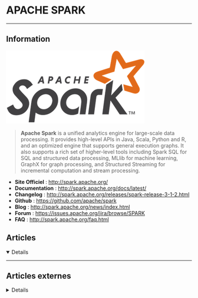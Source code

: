 # APACHE SPARK
---

## <i class="fa-solid fa-hashtag"></i> Information

![Logo](../../_media/apps/apache_spark/apache_spark_logo.png ':size=250 :no-zoom')


> <i class="fa-solid fa-quote-left"></i> **Apache Spark** is a unified analytics engine for large-scale data processing. It provides high-level APIs in Java, Scala, Python and R, and an optimized engine that supports general execution graphs. It also supports a rich set of higher-level tools including Spark SQL for SQL and structured data processing, MLlib for machine learning, GraphX for graph processing, and Structured Streaming for incremental computation and stream processing. <i class="fa-solid fa-quote-left fa-rotate-180"></i>

- <i class="fa-solid fa-globe"></i> **Site Officiel** : http://spark.apache.org/
- <i class="fa-solid fa-book"></i> **Documentation** : http://spark.apache.org/docs/latest/
- <i class="fa-solid fa-file-circle-question"></i> **Changelog** : http://spark.apache.org/releases/spark-release-3-1-2.html
- <i class="fa-brands fa-github"></i> **Github** : https://github.com/apache/spark
- <i class="fab fa-blogger-b"></i> **Blog** : http://spark.apache.org/news/index.html
- <i class="fas fa-comments"></i> **Forum** : https://issues.apache.org/jira/browse/SPARK
- <i class="far fa-question-circle"></i> **FAQ** : http://spark.apache.org/faq.html 

## <i class="fa-regular fa-newspaper"></i> Articles

<details open>

</details>

---

## <i class="fa-solid fa-glasses"></i> Articles externes

<details>

- [How to Install Apache Spark on Debian 11](https://www.howtoforge.com/how-to-install-apache-spark-on-debian-11/)
- [Installing Apache Spark on Ubuntu](https://linuxhint.com/install-apache-spark-ubuntu/)
- [High-Performance Batch Processing Using Apache Spark and Spring Batch](https://dzone.com/articles/using-apache-spark-and-spring-batch-for-processing)
- [Apache Spark and Talend: Performance and Tuning](https://dzone.com/articles/apache-spark-and-talend-performance-and-tuning)
- [Apache Spark vs Apache Storm](https://dzone.com/articles/apache-spark-vs-apache-storm)
- [Apache Spark: Resilient Distributed Datasets](https://dzone.com/articles/apache-spark-resilient-distributed-datasets)
- [Benefits and Examples of Using Apache Spark With PySpark](https://dzone.com/articles/the-benefits-amp-examples-of-using-apache-spark-wi)
- [Big Data with PostgreSQL and Apache Spark](https://severalnines.com/database-blog/big-data-postgresql-and-apache-spark)
- [Building Recommendation System with Scala and Apache Spark [Tutorial]](https://hub.packtpub.com/building-recommendation-system-with-scala-and-apache-spark-tutorial/)
- [Building Sales Recommendation Engine With Apache Spark](https://dzone.com/articles/building-sales-recommendation-engine-with-apache-s)
- [Database Operations on Cassandra and Oracle Using Apache Spark](https://dzone.com/articles/database-operations-on-cassandra-and-oracle-using)
- [Developing a Graph in Spark and Scala](https://dzone.com/articles/bigdata-developing-a-graph-in-spark-and-scala)
- [Dynamic Partition Pruning in Spark 3.0](https://dzone.com/articles/dynamic-partition-pruning-in-spark-30)
- [Example of ETL Application Using Apache Spark and Hive](https://dzone.com/articles/example-of-etl-application-using-apache-spark-and)
- [Fuzzy Matching and Deduplicating Hundreds of Millions of Records using Apache Spark](https://towardsdatascience.com/fuzzy-matching-and-deduplicating-hundreds-of-millions-of-records-using-apache-spark-93d0f095001f)
- [Guide to Partitions Calculation for Processing Data Files in Apache Spark](https://dzone.com/articles/guide-to-partitions-calculation-for-processing-dat)
- [Hands-On With Spark: Creating a Fast Data Pipeline](https://dzone.com/articles/hands-on-with-spark-creating-a-fast-data-pipeline)
- [How Spark Internally Executes a Program](https://dzone.com/articles/how-spark-internally-executes-a-program)
- [How to Install and Setup Apache Spark on Ubuntu/Debian](https://www.tecmint.com/install-apache-spark-on-ubuntu/)
- [How to Install Apache Spark Cluster Computing Framework on Debian 10](https://www.howtoforge.com/how-to-install-apache-spark-on-debian-10/)
- [How to Install Apache Spark on Ubuntu 20.04](https://www.howtoforge.com/how-to-install-apache-spark-on-ubuntu-2004/)
- [How to Process Nasty Fixed Width Files Using Apache Spark](https://dzone.com/articles/how-to-process-nasty-fixed-width-file-using-apache)
- [How to Use Dynamic Data Transpose in Spark](https://dzone.com/articles/dynamic-transpose-in-spark)
- [How to Use Reverse Transpose in Spark](https://dzone.com/articles/how-to-use-reverse-transpose-in-spark)
- [Improve Your Data Ingestion With Spark](https://dzone.com/articles/data-ingestion-using-spark)
- [Introduction to Apache Spark's Core API (Part I)](https://dzone.com/articles/introduction-to-core-api-of-apache-spark)
- [Métriques et Logs sur Apache Spark](http://blog.ippon.fr/2018/04/05/metriques-et-logs-sur-apache-spark/)
- [PEX — The secret sauce for the perfect PySpark deployment of AWS EMR workloads](https://towardsdatascience.com/pex-the-secret-sauce-for-the-perfect-pyspark-deployment-of-aws-emr-workloads-9aef0d8fa3a5)
- [Quickstart: Apache Spark on Kubernetes](https://dzone.com/articles/quickstart-apache-spark-on-kubernetes)
- [Scaling a Sales Recommendation Engine With Apache Spark and MongoDB](https://dzone.com/articles/scaling-sales-recommendation-engine-with-apache-sp)
- [Spark 3.0 : Évolution ou révolution ?](https://blog.ippon.fr/2019/12/20/spark-3-0-evolution-ou-revolution/)
- [Spark SQL: An Introductory Guide](https://dzone.com/articles/spark-sql-an-introductory-guide-for-beginners)
- [Spark Streaming Under the Hood](https://dzone.com/articles/spark-streaming-under-the-hood)
- [Spark Streaming: Windowing](https://dzone.com/articles/spark-streaming-windowing)
- [Spark Transformations for Pair RDD](https://dzone.com/articles/spark-transformations-for-pair-rdd)
- [Spark Tutorial: Validating Data in a Spark DataFrame Part Two](https://dzone.com/articles/spark-tutorial-validating-data-in-a-spark-datafram)
- [StreamSets Transformer Extensibility: Spark and Machine Learning Part One](https://dzone.com/articles/streamsets-transformer-extensibility-spark-and-mac)
- [The Complete Apache Spark Collection [Tutorials and Articles]](https://dzone.com/articles/the-complete-apache-spark-collection-tutorials-and)
- [Tips and Best Practices to Take Advantage of Spark 2.x](https://dzone.com/articles/tips-and-best-practices-to-take-advantage-of-spark)
- [Topology-Based Event Correlation With Apache Spark Streaming](https://dzone.com/articles/topology-based-event-correlation-with-apache-spark)

</details>
